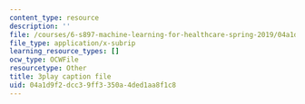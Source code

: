```yaml
---
content_type: resource
description: ''
file: /courses/6-s897-machine-learning-for-healthcare-spring-2019/04a1d9f2dcc39ff3350a4ded1aa8f1c8_MdUnh4PaGKw.srt
file_type: application/x-subrip
learning_resource_types: []
ocw_type: OCWFile
resourcetype: Other
title: 3play caption file
uid: 04a1d9f2-dcc3-9ff3-350a-4ded1aa8f1c8
---
```

